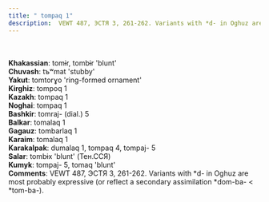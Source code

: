 ```yaml
---
title: " tompaq 1"
description:  VEWT 487, ЭСТЯ 3, 261-262. Variants with *d- in Oghuz are most probably expressive (or reflect a secondary assimilation *dom-ba- < *tom-ba-).
---
```

<p data-pagefind-weight="0.5">
<strong></strong><br><br>
<strong>Khakassian</strong>:  tomɨr, tombɨr 'blunt'<br>
<strong>Chuvash</strong>:  tъʷmat 'stubby'<br>
<strong>Yakut</strong>:  tomtorɣo 'ring-formed ornament'<br>
<strong>Kirghiz</strong>:  tompoq 1<br>
<strong>Kazakh</strong>:  tompaq 1<br>
<strong>Noghai</strong>:  tompaq 1<br>
<strong>Bashkir</strong>:  tomraj- (dial.) 5<br>
<strong>Balkar</strong>:  tomalaq 1<br>
<strong>Gagauz</strong>:  tombarlaq 1<br>
<strong>Karaim</strong>:  tomalaq 1<br>
<strong>Karakalpak</strong>:  dumalaq 1, tompaq 4, tompaj- 5<br>
<strong>Salar</strong>:  tombɨx 'blunt' (Тен.ССЯ)<br>
<strong>Kumyk</strong>:  tompaj- 5, tomaq 'blunt'<br>
<strong>Comments</strong>:  VEWT 487, ЭСТЯ 3, 261-262. Variants with *d- in Oghuz are most probably expressive (or reflect a secondary assimilation *dom-ba- < *tom-ba-).<br>

</p>
